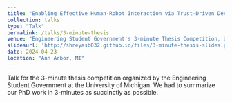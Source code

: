 ```yaml
---
title: "Enabling Effective Human-Robot Interaction via Trust-Driven Decision-Making"
collection: talks
type: "Talk"
permalink: /talks/3-minute-thesis
venue: "Engineering Student Government's 3-minute Thesis Competition, University of Michigan"
slidesurl: 'http://shreyasb032.github.io/files/3-minute-thesis-slides.pdf'
date: 2024-04-23
location: "Ann Arbor, MI"
---
```


Talk for the 3-minute thesis competition organized by the Engineering Student Government at the University of Michigan. We had to summarize our PhD work in 3-minutes as succinctly as possible. 